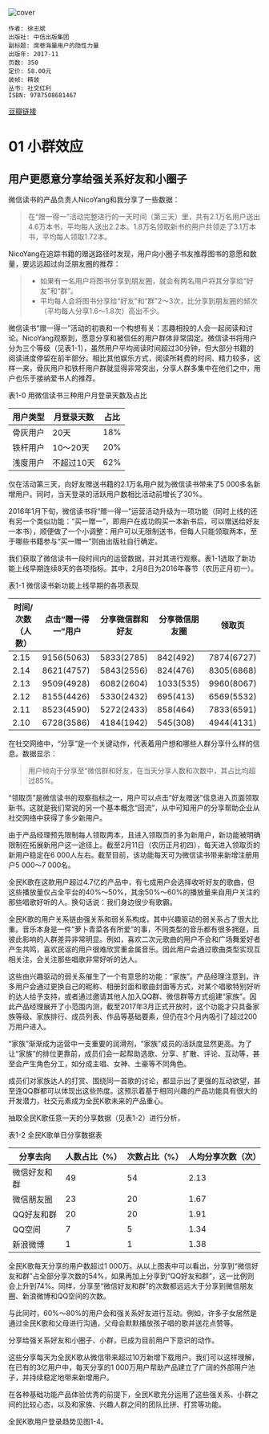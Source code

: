 ![cover](https://img1.doubanio.com/view/subject/s/public/s29621947.jpg)

    作者: 徐志斌
    出版社: 中信出版集团
    副标题: 席卷海量用户的隐性力量
    出版年: 2017-11
    页数: 350
    定价: 58.00元
    装帧: 精装
    丛书: 社交红利
    ISBN: 9787508681467

[豆瓣链接](https://book.douban.com/subject/27168595/)



# 01 小群效应
## 用户更愿意分享给强关系好友和小圈子
微信读书的产品负责人NicoYang和我分享了一些数据：

>在“赠一得一”活动完整进行的一天时间（第三天）里，共有2.1万名用户送出4.6万本书，平均每人送出2.2本。1.8万名领取新书的用户共领走了3.1万本书，平均每人领取1.72本。

NicoYang在追踪书籍的赠送路径时发现，用户向小圈子书友推荐图书的意愿和数量，要远远超过向泛朋友圈的推荐：

>- 如果有一名用户将图书分享到朋友圈，就会有两名用户将其分享给“好友”和“群”。
>- 平均每人会将图书分享给“好友”和“群”2～3次，比分享到朋友圈的频次（平均每人分享1.6～1.8次）高出不少。

微信读书“赠一得一”活动的初衷和一个构想有关：志趣相投的人会一起阅读和讨论。NicoYang观察到，愿意分享和被信任的用户群体非常固定。微信读书将用户分为三个等级（见表1-1），虽然用户平均阅读时间超过30分钟，但大部分书籍的阅读进度停留在前半部分。相比其他娱乐方式，阅读所耗费的时间、精力较多，这样一来，骨灰用户和铁杆用户群就显得非常突出，分享人群多集中在他们之中，用户也乐于接纳爱书人的推荐。

表1-0 用微信读书三种用户月登录天数及占比

用户类型 | 月登录天数 | 占比
-----|-------|---
骨灰用户 | 20天 | 18%
铁杆用户 | 10～20天 | 20%
浅度用户 | 不超过10天 | 62%

仅在活动第三天，向好友赠送书籍的2.1万名用户就为微信读书带来了5 000多名新增用户。同时，当天登录的活跃用户数相比活动前增长了30%。

2016年1月下旬，微信读书将“赠一得一”运营活动升级为一项功能（同时上线的还有另一个类似功能：“买一赠一”，即用户在成功购买一本新书后，可以赠送给好友一本书），顺便做了一个小调整：用户可以无限制送书，但每人只能领取两本，至于哪些书籍参与“买一赠一”则由出版社自行确定。

我们获取了微信读书一段时间内的运营数据，并对其进行观察。表1-1选取了新功能上线早期连续8天的各项指标。其中，2月8日为2016年春节（农历正月初一）。

表1-1 微信读书新功能上线早期的各项表现

时间/次数（人数） | 点击“赠一得一”用户 | 分享微信群和好友 | 分享微信朋友圈 | 领取页
----------|--------|-------------|---------|----
2.15 | 9156(5063) | 5833(2785) | 842(492) | 7874(6727)
2.14 | 8621(4757) | 5843(2556) | 824(476) | 8305(6868)
2.13 | 9509(4928) | 6082(2604) | 1033(535) | 9960(8067)
2.12 | 8155(4426) | 5330(2432) | 695(413) | 6569(5532)
2.11 | 8523(4590) | 5272(2433) | 858(464) | 7833(6591)
2.10 | 6728(3586) | 4184(1942) | 545(308) | 4944(4131)

在社交网络中，“分享”是一个关键动作，代表着用户想和哪些人群分享什么样的信息。数据显示：

>用户倾向于分享至“微信群和好友，在当天分享人数和次数中，其占比均超过85%。

“领取页”是微信读书的观察指标之一，用户可以点击“好友赠送”信息进入页面领取新书。这就是我们常说的另一个基本概念“回流”，从中可知用户的分享帮助企业从社交网络中获得了多少新用户。

由于产品经理预先限制每人领取两本，且进入领取页的多为新用户，新功能被明确限制在拓展新用户这一途径上。截至2月11日（农历正月初四），每天进入领取页的新用户稳定在6 000人左右。截至目前，该功能每天可为微信读书带来新增注册用户5 000～7 000名。

全民K歌在这款用户超过4.7亿的产品中，有七成用户会选择收听好友的歌曲，但这些播放量仅占全平台的40%～50%，其余50%～60%的播放量来自用户关注的那些唱歌好听的人。换句话说：我们身边很少有歌霸。

全民K歌的用户关系链由强关系和弱关系构成，其中兴趣驱动的弱关系占了很大比重。音乐本身是一件“萝卜青菜各有所爱”的事，不同类型的音乐都有很多拥趸，且彼此影响的人群差异非常明显。例如，喜欢二次元歌曲的用户不会和广场舞爱好者产生共鸣，喜欢民谣的用户很难欣赏重金属音乐。因此用户会通过歌曲类型实现互相关注，会关注那些唱歌非常好听的达人。

这些由兴趣驱动的弱关系催生了一个有意思的功能：“家族”。产品经理注意到，许多用户会通过更换自己的昵称、相册封面和歌曲封面等方式，对某个唱歌特别好听的达人给予支持，或者通过邀请其他人加入QQ群、微信群等方式组建“家族”。因此产品经理展开了小范围内测，截至2017年3月正式开放时，这个功能才只具备家族等级、家族排行、成员列表、作品等基础要素，但仍在3个月内吸引了超过200万用户进入。

“家族”渐渐成为运营中一支重要的润滑剂，“家族”成员的活跃度显然更高。为了让“家族”的排位更靠前，成员们会一起帮助选歌、分享、扩散、评论、互动等，甚至会产生角色分工，如分成主唱、女神、土豪等不同角色。

成员们对家族达人的打赏、围绕同一首歌的讨论，都显示出了更强的互动欲望，甚至连QQ群都可以体现出这些热度。这预示着基于相同兴趣的产品功能具有很大的开发潜力，社交元素成为全民K歌未来的产品重心。

抽取全民K歌任意一天的分享数据（见表1-2）进行分析，

表1-2 全民K歌单日分享数据表

分享去向 | 人数占比（%） | 次数占比（%） | 人均分享次数（次）
-----|---------|---------|----------
微信好友和群 | 49 | 54 | 2.13
微信朋友圈 | 23 | 20 | 1.67
QQ好友和群 | 20 | 20 | 1.91
QQ空间 | 7 | 5 | 1.34
新浪微博 | 1 | 1 | 1.38

全民K歌每天分享的用户数超过1 000万。从以上图表中可以看出，分享到“微信好友和群”占全部分享次数的54%，如果再加上分享到“QQ好友和群”，这一比例则会上升到74%。同样，分享至“微信好友和群”的次数都远远大于分享到微信朋友圈、新浪微博和QQ空间的次数。

与此同时，60%～80%的用户会和强关系好友进行互动。例如，许多子女居然是通过全民K歌和父母进行沟通，父母会默默播放孩子唱的歌并送花点赞等。

分享给强关系好友和小圈子、小群，已成为目前用户下意识的动作。

这些分享每天为全民K歌从微信带来超过10万新增下载用户。我们可以这样理解，在已有的3亿用户中，每天分享的1 000万用户帮助产品建立了广阔的外部用户池子，并持续稳定地带来新增用户。

在各种基础功能产品体验优秀的前提下，全民K歌充分运用了这些强关系、小群之间的比较心态，以及和家族、兴趣人群之间的团队比拼、打赏等功能。

全民K歌用户登录趋势见图1-4。

